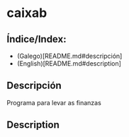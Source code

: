 # caixab

## Índice/Index:
- (Galego)[README.md#descripción]
- (English)[README.md#description]

## Descripción
Programa para levar as finanzas

## Description
